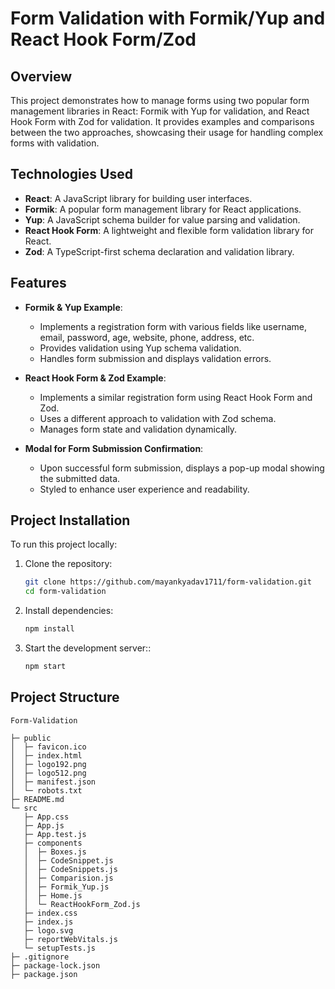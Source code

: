 # Form Validation with Formik/Yup and React Hook Form/Zod

## Overview

This project demonstrates how to manage forms using two popular form management libraries in React: Formik with Yup for validation, and React Hook Form with Zod for validation. It provides examples and comparisons between the two approaches, showcasing their usage for handling complex forms with validation.

## Technologies Used

- **React**: A JavaScript library for building user interfaces.
- **Formik**: A popular form management library for React applications.
- **Yup**: A JavaScript schema builder for value parsing and validation.
- **React Hook Form**: A lightweight and flexible form validation library for React.
- **Zod**: A TypeScript-first schema declaration and validation library.

## Features

- **Formik & Yup Example**:
  - Implements a registration form with various fields like username, email, password, age, website, phone, address, etc.
  - Provides validation using Yup schema validation.
  - Handles form submission and displays validation errors.

- **React Hook Form & Zod Example**:
  - Implements a similar registration form using React Hook Form and Zod.
  - Uses a different approach to validation with Zod schema.
  - Manages form state and validation dynamically.

- **Modal for Form Submission Confirmation**:
  - Upon successful form submission, displays a pop-up modal showing the submitted data.
  - Styled to enhance user experience and readability.

## Project Installation

To run this project locally:

1. Clone the repository:
   ```bash
   git clone https://github.com/mayankyadav1711/form-validation.git
   cd form-validation
   ```
2. Install dependencies:
   ```bash
   npm install
   ```
3. Start the development server::
   ```bash
   npm start
   ```

## Project Structure
```
Form-Validation

├─ public
│  ├─ favicon.ico
│  ├─ index.html
│  ├─ logo192.png
│  ├─ logo512.png
│  ├─ manifest.json
│  └─ robots.txt
├─ README.md
└─ src
   ├─ App.css
   ├─ App.js
   ├─ App.test.js
   ├─ components
   │  ├─ Boxes.js
   │  ├─ CodeSnippet.js
   │  ├─ CodeSnippets.js
   │  ├─ Comparision.js
   │  ├─ Formik_Yup.js
   │  ├─ Home.js
   │  └─ ReactHookForm_Zod.js
   ├─ index.css
   ├─ index.js
   ├─ logo.svg
   ├─ reportWebVitals.js
   └─ setupTests.js
├─ .gitignore
├─ package-lock.json
├─ package.json
```